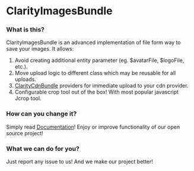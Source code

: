 ClarityImagesBundle
================

### What is this?

ClarityImagesBundle is an advanced implementation of file form way to save your images.
It allows:
1. Avoid creating additional entity parameter (eg. $avatarFile, $logoFile, etc.).
2. Move upload logic to different class which may be reusable for all uploads.
3. [ClarityCdnBundle](https://github.com/clarity-project/ClarityCdnBundle/) providers for immediate upload to your cdn provider.
4. Configurable crop tool out of the box! With most popular javascript Jcrop tool.

### How can you change it?

Simply read [Documentation](https://github.com/clarity-project/ClarityImagesBundle/blob/master/Resources/doc/index.md)! Enjoy or improve functionality of our open source project!

### What we can do for you?

Just report any issue to us! And we make our project better!